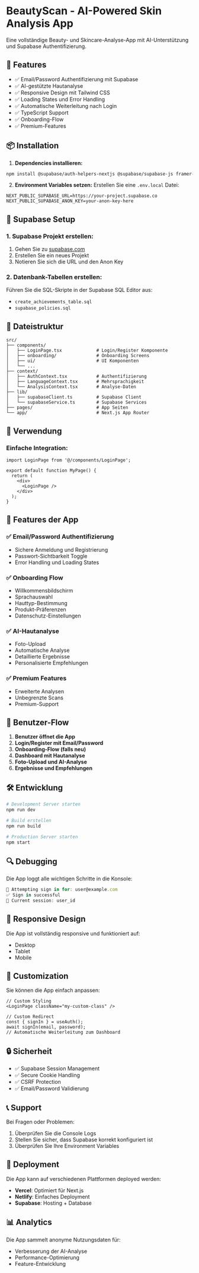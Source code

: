 # BeautyScan - AI-Powered Skin Analysis App

Eine vollständige Beauty- und Skincare-Analyse-App mit AI-Unterstützung und Supabase Authentifizierung.

## 🚀 Features

- ✅ Email/Password Authentifizierung mit Supabase
- ✅ AI-gestützte Hautanalyse
- ✅ Responsive Design mit Tailwind CSS
- ✅ Loading States und Error Handling
- ✅ Automatische Weiterleitung nach Login
- ✅ TypeScript Support
- ✅ Onboarding-Flow
- ✅ Premium-Features

## 📦 Installation

1. **Dependencies installieren:**
```bash
npm install @supabase/auth-helpers-nextjs @supabase/supabase-js framer-motion lucide-react
```

2. **Environment Variables setzen:**
Erstellen Sie eine `.env.local` Datei:
```env
NEXT_PUBLIC_SUPABASE_URL=https://your-project.supabase.co
NEXT_PUBLIC_SUPABASE_ANON_KEY=your-anon-key-here
```

## 🔧 Supabase Setup

### 1. Supabase Projekt erstellen:
1. Gehen Sie zu [supabase.com](https://supabase.com)
2. Erstellen Sie ein neues Projekt
3. Notieren Sie sich die URL und den Anon Key

### 2. Datenbank-Tabellen erstellen:
Führen Sie die SQL-Skripte in der Supabase SQL Editor aus:
- `create_achievements_table.sql`
- `supabase_policies.sql`

## 📁 Dateistruktur

```
src/
├── components/
│   ├── LoginPage.tsx             # Login/Register Komponente
│   ├── onboarding/               # Onboarding Screens
│   ├── ui/                       # UI Komponenten
│   └── ...
├── context/
│   ├── AuthContext.tsx           # Authentifizierung
│   ├── LanguageContext.tsx       # Mehrsprachigkeit
│   └── AnalysisContext.tsx       # Analyse-Daten
├── lib/
│   ├── supabaseClient.ts         # Supabase Client
│   └── supabaseService.ts        # Supabase Services
├── pages/                        # App Seiten
└── app/                          # Next.js App Router
```

## 🎨 Verwendung

### Einfache Integration:

```tsx
import LoginPage from '@/components/LoginPage';

export default function MyPage() {
  return (
    <div>
      <LoginPage />
    </div>
  );
}
```

## 🎯 Features der App

### ✅ Email/Password Authentifizierung
- Sichere Anmeldung und Registrierung
- Passwort-Sichtbarkeit Toggle
- Error Handling und Loading States

### ✅ Onboarding Flow
- Willkommensbildschirm
- Sprachauswahl
- Hauttyp-Bestimmung
- Produkt-Präferenzen
- Datenschutz-Einstellungen

### ✅ AI-Hautanalyse
- Foto-Upload
- Automatische Analyse
- Detaillierte Ergebnisse
- Personalisierte Empfehlungen

### ✅ Premium Features
- Erweiterte Analysen
- Unbegrenzte Scans
- Premium-Support

## 🔄 Benutzer-Flow

1. **Benutzer öffnet die App**
2. **Login/Register mit Email/Password**
3. **Onboarding-Flow (falls neu)**
4. **Dashboard mit Hautanalyse**
5. **Foto-Upload und AI-Analyse**
6. **Ergebnisse und Empfehlungen**

## 🛠️ Entwicklung

```bash
# Development Server starten
npm run dev

# Build erstellen
npm run build

# Production Server starten
npm start
```

## 🔍 Debugging

Die App loggt alle wichtigen Schritte in die Konsole:

```javascript
🔑 Attempting sign in for: user@example.com
✅ Sign in successful
📱 Current session: user_id
```

## 📱 Responsive Design

Die App ist vollständig responsive und funktioniert auf:
- Desktop
- Tablet
- Mobile

## 🎨 Customization

Sie können die App einfach anpassen:

```tsx
// Custom Styling
<LoginPage className="my-custom-class" />

// Custom Redirect
const { signIn } = useAuth();
await signIn(email, password);
// Automatische Weiterleitung zum Dashboard
```

## 🔒 Sicherheit

- ✅ Supabase Session Management
- ✅ Secure Cookie Handling
- ✅ CSRF Protection
- ✅ Email/Password Validierung

## 📞 Support

Bei Fragen oder Problemen:
1. Überprüfen Sie die Console Logs
2. Stellen Sie sicher, dass Supabase korrekt konfiguriert ist
3. Überprüfen Sie Ihre Environment Variables

## 🚀 Deployment

Die App kann auf verschiedenen Plattformen deployed werden:

- **Vercel**: Optimiert für Next.js
- **Netlify**: Einfaches Deployment
- **Supabase**: Hosting + Database

## 📊 Analytics

Die App sammelt anonyme Nutzungsdaten für:
- Verbesserung der AI-Analyse
- Performance-Optimierung
- Feature-Entwicklung 